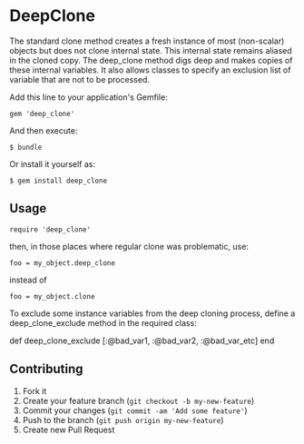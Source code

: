 # DeepClone

The standard clone method creates a fresh instance of most (non-scalar) objects
but does not clone internal state. This internal state remains aliased in the
cloned copy. The deep_clone method digs deep and makes copies of these internal
variables. It also allows classes to specify an exclusion list of variable that
are not to be processed.

Add this line to your application's Gemfile:

    gem 'deep_clone'

And then execute:

    $ bundle

Or install it yourself as:

    $ gem install deep_clone

## Usage

    require 'deep_clone'

then, in those places where regular clone was problematic, use:

    foo = my_object.deep_clone

instead of

    foo = my_object.clone

To exclude some instance variables from the deep cloning process, define a
deep_clone_exclude method in the required class:

def deep_clone_exclude
  [:@bad_var1, :@bad_var2, :@bad_var_etc]
end


## Contributing

1. Fork it
2. Create your feature branch (`git checkout -b my-new-feature`)
3. Commit your changes (`git commit -am 'Add some feature'`)
4. Push to the branch (`git push origin my-new-feature`)
5. Create new Pull Request
